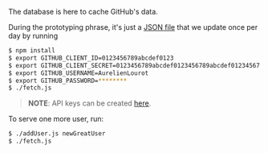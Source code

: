 The database is here to cache GitHub's data.

During the prototyping phrase, it's just a [JSON file](db.json) that we update once per day by
running

```bash
$ npm install
$ export GITHUB_CLIENT_ID=0123456789abcdef0123
$ export GITHUB_CLIENT_SECRET=0123456789abcdef0123456789abcdef01234567
$ export GITHUB_USERNAME=AurelienLourot
$ export GITHUB_PASSWORD=********
$ ./fetch.js
```

> **NOTE**: API keys can be created [here](https://github.com/settings/developers).

To serve one more user, run:

```bash
$ ./addUser.js newGreatUser
$ ./fetch.js
```

